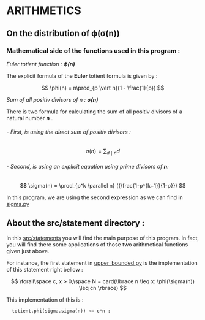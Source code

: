#  ARITHMETICS

##	On the distribution of ϕ(σ(n))



###	Mathematical side of the functions used in this program :

_*Euler totient function :*_ _**ϕ(n)**_ 

The explicit formula of the **Euler** totient formula is given by :

$$
\phi(n) = n\prod_{p \vert n}(1 - \frac{1}{p})
$$


_*Sum of all positiv divisors of n :*_ _**σ(n)**_

There is two formula for calculating the sum of all positiv divisors of a natural number _**n**_ .

######	-	First, is using the direct sum of positiv divisors :

$$
\sigma(n) = \sum_{d \mid n} d
$$

######	-	Second, is using an explicit equation using prime divisors of _**n**_:

$$
\sigma(n) = \prod_{p^k \parallel n} ({\frac{1-p^{k+1}}{1-p}})
$$



In this program, we are using the second expression as we can find in  [sigma.py](src/functions/sigma.py) 

##	About the src/statement directory :

In this [src/statements](src/statements) you will find the main purpose of this program. In fact, you will find there some applications of those two arithmetical functions given just above.

For instance, the first statement in [upper_bounded.py](src/statements/upper_bounded.py) is the implementation of this statement right bellow :

$$
\forall\space c, x > 0,\space N = card(\lbrace n \leq x: \phi(\sigma(n)) \leq cn \rbrace)
$$

This implementation of this is :

```python
  totient.phi(sigma.sigma(n)) <= c*n :
```



